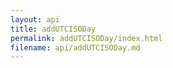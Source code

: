 ```yaml
---
layout: api
title: addUTCISODay
permalink: addUTCISODay/index.html
filename: api/addUTCISODay.md
---
```

